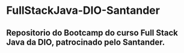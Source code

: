 # FullStackJava-DIO-Santander

## Repositorio do Bootcamp do curso Full Stack Java da DIO, patrocinado pelo Santander.


